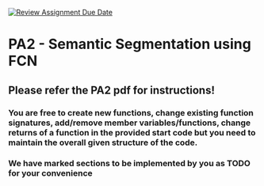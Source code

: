 [![Review Assignment Due Date](https://classroom.github.com/assets/deadline-readme-button-24ddc0f5d75046c5622901739e7c5dd533143b0c8e959d652212380cedb1ea36.svg)](https://classroom.github.com/a/y_ddFRCO)
# PA2 - Semantic Segmentation using FCN

## Please refer the PA2 pdf for instructions!

### You are free to create new functions, change existing function signatures, add/remove member variables/functions, change returns of a function in the provided start code but you need to maintain the overall given structure of the code.

### We have marked sections to be implemented by you as TODO for your convenience